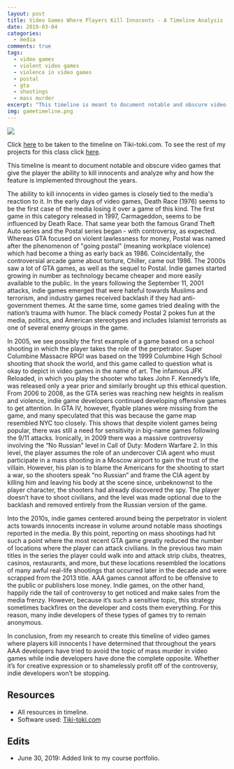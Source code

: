 ```yaml
---
layout: post
title: Video Games Where Players Kill Innocents - A Timeline Analysis
date: 2019-03-04
categories:
  - media
comments: true
tags:
  - video games
  - violent video games
  - violence in video games
  - postal
  - gta
  - shootings
  - mass murder
excerpt: "This timeline is meant to document notable and obscure video games that give the player the ability to kill innocents and analyze why and how the feature is implemented throughout the years. It was made for a project in my Social Impacts of Video Games course."
img: gametimeline.png
---
```


<img src="https://cozymaus.com/img/gametimeline.png" class="img-fluid">
<p class="caption">Click <a href="https://www.tiki-toki.com/timeline/entry/1203969/Video-Games-Where-Players-Kill-Innocents/" target="_blank">here</a> to be taken to the timeline on Tiki-toki.com. To see the rest of my projects for this class click <a href="http://lizsivg.carbonmade.com" target="_blank">here</a>.</p>

<p><first-letter>T</first-letter>his timeline is meant to document notable and obscure video games that give the player the ability to kill innocents and analyze why and how the feature is implemented throughout the years.</p>

<p>The ability to kill innocents in video games is closely tied to the media's reaction to it. In the early days of video games, Death Race (1976) seems to be the first case of the media losing it over a game of this kind. The first game in this category released in 1997, Carmageddon, seems to be influenced by Death Race. That same year both the famous Grand Theft Auto series and the Postal series began - with controversy, as expected. Whereas GTA focused on violent lawlessness for money, Postal was named after the phenomenon of "going postal" (meaning workplace violence) which had become a thing as early back as 1986. Coincidentally, the controversial arcade game about torture, Chiller, came out 1986. The 2000s saw a lot of GTA games, as well as the sequel to Postal. Indie games started growing in number as technology became cheaper and more easily available to the public. In the years following the September 11, 2001 attacks, indie games emerged that were hateful towards Muslims and terrorism, and industry games received backlash if they had anti-government themes. At the same time, some games tried dealing with the nation’s trauma with humor. The black comedy Postal 2 pokes fun at the media, politics, and American stereotypes and includes Islamist terrorists as one of several enemy groups in the game.</p> 

<p>In 2005, we see possibly the first example of a game based on a school shooting in which the player takes the role of the perpetrator. Super Columbine Massacre RPG! was based on the 1999 Columbine High School shooting that shook the world, and this game called to question what is okay to depict in video games in the name of art. The infamous JFK Reloaded, in which you play the shooter who takes John F. Kennedy’s life, was released only a year prior and similarly brought up this ethical question. From 2006 to 2008, as the GTA series was reaching new heights in realism and violence, indie game developers continued developing offensive games to get attention. In GTA IV, however, flyable planes were missing from the game, and many speculated that this was because the game map resembled NYC too closely. This shows that despite violent games being popular, there was still a need for sensitivity in big-name games following the 9/11 attacks. Ironically, in 2009 there was a massive controversy involving the “No Russian” level in Call of Duty: Modern Warfare 2. In this level, the player assumes the role of an undercover CIA agent who must participate in a mass shooting in a Moscow airport to gain the trust of the villain. However, his plan is to blame the Americans for the shooting to start a war, so the shooters speak “no Russian” and frame the CIA agent by killing him and leaving his body at the scene since, unbeknownst to the player character, the shooters had already discovered the spy. The player doesn’t have to shoot civilians, and the level was made optional due to the backlash and removed entirely from the Russian version of the game.</p>

<p>Into the 2010s, indie games centered around being the perpetrator in violent acts towards innocents increase in volume around notable mass shootings reported in the media. By this point, reporting on mass shootings had hit such a point where the most recent GTA game greatly reduced the number of locations where the player can attack civilians. In the previous two main titles in the series the player could walk into and attack strip clubs, theatres, casinos, restaurants, and more, but these locations resembled the locations of many awful real-life shootings that occurred later in the decade and were scrapped from the 2013 title. AAA games cannot afford to be offensive to the public or publishers lose money. Indie games, on the other hand, happily ride the tail of controversy to get noticed and make sales from the media frenzy. However, because it’s such a sensitive topic, this strategy sometimes backfires on the developer and costs them everything. For this reason, many indie developers of these types of games try to remain anonymous.</p> 

<p>In conclusion, from my research to create this timeline of video games where players kill innocents I have determined that throughout the years AAA developers have tried to avoid the topic of mass murder in video games while indie developers have done the complete opposite. Whether it’s for creative expression or to shamelessly profit off of the controversy, indie developers won’t be stopping.</p>

<h2>Resources</h2>

<ul>
	<li>All resources in timeline.</li>
	<li>Software used: <a href="https://tiki-toki.com" target="_blank">Tiki-toki.com</a></li>
</ul>

<h2>Edits</h2>

<ul>
  <li>June 30, 2019: Added link to my course portfolio.</li>
</ul>
